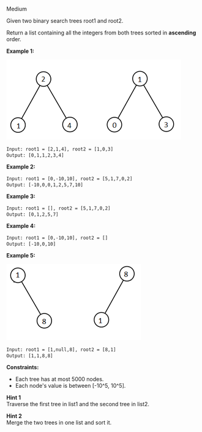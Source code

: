 Medium

Given two binary search trees root1 and root2.

Return a list containing all the integers from both trees sorted in **ascending** order.

 

**Example 1:**  

![1305_exp1](https://github.com/wilwfy/LeetCode/blob/master/1305.%20All%20Elements%20in%20Two%20Binary%20Search%20Trees/1305_exp1.png)
```
Input: root1 = [2,1,4], root2 = [1,0,3]
Output: [0,1,1,2,3,4]
```
**Example 2:**
```
Input: root1 = [0,-10,10], root2 = [5,1,7,0,2]
Output: [-10,0,0,1,2,5,7,10]
```
**Example 3:**
```
Input: root1 = [], root2 = [5,1,7,0,2]
Output: [0,1,2,5,7]
```
**Example 4:**
```
Input: root1 = [0,-10,10], root2 = []
Output: [-10,0,10]
```
**Example 5:**

![1305_exp5](https://github.com/wilwfy/LeetCode/blob/master/1305.%20All%20Elements%20in%20Two%20Binary%20Search%20Trees/1305_exp5.png)
```
Input: root1 = [1,null,8], root2 = [8,1]
Output: [1,1,8,8]
```

**Constraints:**

- Each tree has at most 5000 nodes.
- Each node's value is between [-10^5, 10^5].


**Hint 1**  
Traverse the first tree in list1 and the second tree in list2.

**Hint 2**  
Merge the two trees in one list and sort it.
